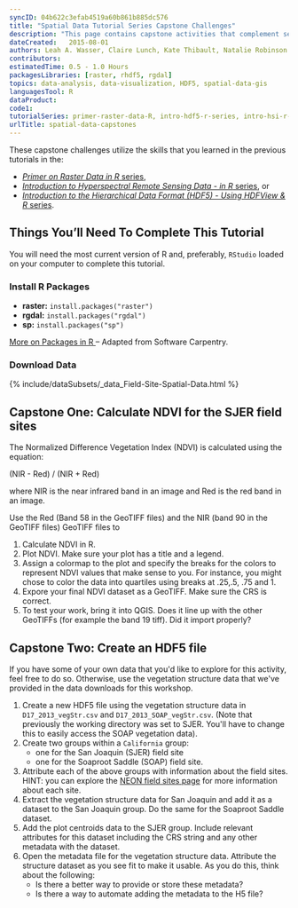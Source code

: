 ```yaml
---
syncID: 04b622c3efab4519a60b861b885dc576
title: "Spatial Data Tutorial Series Capstone Challenges"
description: "This page contains capstone activities that complement several spatial data tutorial series."
dateCreated:   2015-08-01
authors: Leah A. Wasser, Claire Lunch, Kate Thibault, Natalie Robinson
contributors: 
estimatedTime: 0.5 - 1.0 Hours
packagesLibraries: [raster, rhdf5, rgdal]
topics: data-analysis, data-visualization, HDF5, spatial-data-gis
languagesTool: R
dataProduct: 
code1: 
tutorialSeries: primer-raster-data-R, intro-hdf5-r-series, intro-hsi-r-series
urlTitle: spatial-data-capstones
---
```



These capstone challenges utilize the skills that you learned in the previous 
tutorials in the:

* <a href="{{ site.baseurl }}/primer-raster-data-r/" target="_blank"> *Primer on Raster Data in R* series</a>,
* <a href="{{ site.baseurl }}/intro-hsi-r-series/" target="_blank"> *Introduction to Hyperspectral Remote Sensing Data - in R* series</a>, or
* <a href="{{ site.baseurl }}/intro-hdf5-r-series/" target="_blank"> *Introduction to the Hierarchical Data Format (HDF5) - Using HDFView & R* series</a>.

<div id="ds-objectives" markdown="1">

## Things You’ll Need To Complete This Tutorial
You will need the most current version of R and, preferably, `RStudio` loaded
on your computer to complete this tutorial.

### Install R Packages

* **raster:** `install.packages("raster")`
* **rgdal:** `install.packages("rgdal")`
* **sp:** `install.packages("sp")`

<a href="{{ site.baseurl }}/packages-in-r" target="_blank"> More on Packages in R </a>– Adapted from Software Carpentry.

### Download Data

{% include/dataSubsets/_data_Field-Site-Spatial-Data.html %}
 
</div>

## Capstone One: Calculate NDVI for the SJER field sites

The Normalized Difference Vegetation Index (NDVI) is calculated using the equation:

(NIR - Red) / (NIR + Red)

where NIR is the near infrared band in an image and Red is the red band in an image.
 
 
Use the Red (Band 58 in the GeoTIFF files) and the NIR (band 90 in the GeoTIFF files) 
GeoTIFF files to 

1. Calculate NDVI in R.
1. Plot NDVI. Make sure your plot has a title and a legend. 
1. Assign a colormap to the plot and specify the breaks for the colors to 
represent NDVI values that make sense to you. For instance, you might chose to 
color the data into quartiles using breaks at .25,.5, .75 and 1. 
1. Expore your final NDVI dataset as a GeoTIFF. Make sure the CRS is correct. 
1. To test your work, bring it into QGIS. Does it line up with the other GeoTIFFs 
(for example the band 19 tiff). Did it import properly? 



## Capstone Two: Create an HDF5 file

If you have some of your own data that you'd like to explore for this activity,
feel free to do so. Otherwise, use the vegetation structure data that we've provided
in the data downloads for this workshop. 

1. Create a new HDF5 file using the vegetation structure data in
`D17_2013_vegStr.csv` and `D17_2013_SOAP_vegStr.csv`. (Note that previously the
working directory was set to SJER. You'll have to change this to easily access the 
SOAP vegetation data). 
2. Create two groups within a `California` group:
	- one for the San Joaquin (SJER) field site
	- one for the Soaproot Saddle (SOAP) field site.
3. Attribute each of the above groups with information about the field sites. 
HINT: you can explore the 
<a href="/field-sites/field-sites-map" target="_blank">NEON field sites page</a> 
for more information about each site. 
4. Extract the vegetation structure data for San Joaquin and add it as a dataset 
to the San Joaquin group. Do the same for the Soaproot Saddle dataset. 
5. Add the plot centroids data to the SJER group. Include relevant attributes for 
this dataset including the CRS string and any other metadata with the dataset.
6. Open the metadata file for the vegetation structure data. Attribute the 
structure dataset as you see fit to make it usable. As you do this, think about 
the following:
	- Is there a better way to provide or store these metadata?
	- Is there a way to automate adding the metadata to the H5 file?


